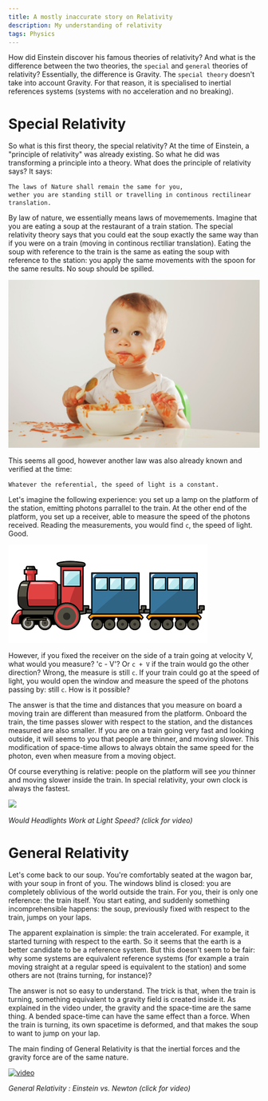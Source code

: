 ```yaml
---
title: A mostly inaccurate story on Relativity 
description: My understanding of relativity
tags: Physics
---
```


How did Einstein discover his famous theories of relativity?
And what is the difference between the two theories, the `special` and `general` theories of relativity?
Essentially, the difference is Gravity.
The `special theory` doesn't take into account Gravity.
For that reason, it is specialised to inertial references systems (systems with no acceleration and no breaking).

Special Relativity
==================

So what is this first theory, the special relativity?
At the time of Einstein, a "principle of relativity" was already existing.
So what he did was transforming a principle into a theory.
What does the principle of relativity says?
It says:

    The laws of Nature shall remain the same for you,
    wether you are standing still or travelling in continous rectilinear translation.

By law of nature, we essentially means laws of movemements.
Imagine that you are eating a soup at the restaurant of a train station.
The special relativity theory says that you could eat the soup exactly the same way than if you were on a train (moving in continous rectiliar translation).
Eating the soup with reference to the train is the same as eating the soup with reference to the station: you apply the same movements with the spoon for the same results.
No soup should be spilled.

![This kid should learn about Special relativity before eating soup](/images/soup.jpeg)

This seems all good, however another law was also already known and verified at the time:

    Whatever the referential, the speed of light is a constant.

Let's imagine the following experience: you set up a lamp on the platform of the station, emitting photons parrallel to the train.
At the other end of the platform, you set up a receiver, able to measure the speed of the photons received.
Reading the measurements, you would find `c`, the speed of light. Good.


![A train](/images/train.png)

However, if you fixed the receiver on the side of a train going at velocity V, what would you measure? 'c - V'? Or `c + V` if the train would go the other direction?
Wrong, the measure is still `c`.
If your train could go at the speed of light, you would open the window and measure the speed of the photons passing by: still `c`.
How is it possible?

The answer is that the time and distances that you measure on board a moving train are different than measured from the platform.
Onboard the train, the time passes slower with respect to the station, and the distances measured are also smaller.
If you are on a train going very fast and looking outside, it will seems to you that people are thinner, and moving slower.
This modification of space-time allows to always obtain the same speed for the photon, even when measure from a moving object.

Of course everything is relative: people on the platform will see *you* thinner and moving slower inside the train.
In special relativity, your own clock is always the fastest.

[![](http://img.youtube.com/vi/ACUuFg9Y9dY/0.jpg)](https://www.youtube.com/watch?v=ACUuFg9Y9dY "Video Title")

*Would Headlights Work at Light Speed? (click for video)*


General Relativity
==================

Let's come back to our soup.
You're comfortably seated at the wagon bar, with your soup in front of you.
The windows blind is closed: you are completely oblivious of the world outside the train.
For you, their is only one reference: the train itself.
You start eating, and suddenly something incomprehensible happens: the soup, previously fixed with respect to the train, jumps on your laps.

The apparent explaination is simple: the train accelerated.
For example, it started turning with respect to the earth.
So it seems that the earth is a better candidate to be a reference system.
But this doesn't seem to be fair: why some systems are equivalent reference systems (for example a train moving straight at a regular speed is equivalent to the station) and some others are not (trains turning, for instance)?

The answer is not so easy to understand.
The trick is that, when the train is turning, something equivalent to a gravity field is created inside it.
As explained in the video under, the gravity and the space-time are the same thing.
A bended space-time can have the same effect than a force.
When the train is turning, its own spacetime is deformed, and that makes the soup to want to jump on your lap.

The main finding of General Relativity is that the inertial forces and the gravity force are of the same nature.

[![video](http://img.youtube.com/vi/DdC0QN6f3G4/0.jpg)](https://www.youtube.com/watch?v=DdC0QN6f3G4 "Video Title")

*General Relativity : Einstein vs. Newton (click for video)*
